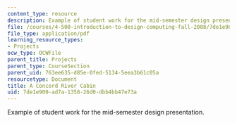 ```yaml
---
content_type: resource
description: Example of student work for the mid-semester design presentation.
file: /courses/4-500-introduction-to-design-computing-fall-2008/7de1e900ad7a135826d0dbb4bb47e73a_assn4b_8.pdf
file_type: application/pdf
learning_resource_types:
- Projects
ocw_type: OCWFile
parent_title: Projects
parent_type: CourseSection
parent_uid: 763ee635-d85e-0fed-5134-5eea3b61c05a
resourcetype: Document
title: A Concord River Cabin
uid: 7de1e900-ad7a-1358-26d0-dbb4bb47e73a
---
```

Example of student work for the mid-semester design presentation.


